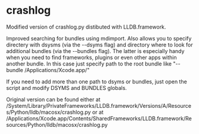 crashlog
========

Modified version of crashlog.py distibuted with LLDB.framework.

Improved searching for bundles using mdimport. Also allows you to specify directery with dsysms (via the --dsyms flag) and
directory where to look for additional bundles (via the --bundles flag). The latter is especially handy when you need
to find frameworks, plugins or even other apps within another bundle. In this case just specify path to the root bundle like "--bundle /Applications/Xcode.app/"

If you need to add more than one path to dsyms or bundles, just open the script and modify DSYMS and BUNDLES globals.

Original version can be found either at /System/Library/PrivateFrameworks/LLDB.framework/Versions/A/Resources/Python/lldb/macosx/crashlog.py
or at /Applications/Xcode.app/Contents/SharedFrameworks/LLDB.framework/Resources/Python/lldb/macosx/crashlog.py
